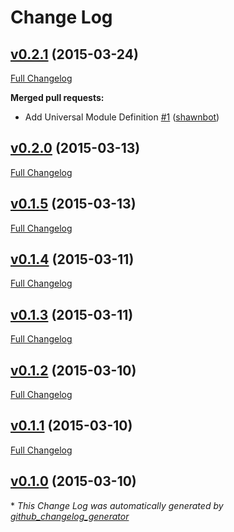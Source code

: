 # Change Log

## [v0.2.1](https://github.com/shawnbot/formdb/tree/v0.2.1) (2015-03-24)

[Full Changelog](https://github.com/shawnbot/formdb/compare/v0.2.0...v0.2.1)

**Merged pull requests:**

- Add Universal Module Definition [\#1](https://github.com/shawnbot/formdb/pull/1) ([shawnbot](https://github.com/shawnbot))

## [v0.2.0](https://github.com/shawnbot/formdb/tree/v0.2.0) (2015-03-13)

[Full Changelog](https://github.com/shawnbot/formdb/compare/v0.1.5...v0.2.0)

## [v0.1.5](https://github.com/shawnbot/formdb/tree/v0.1.5) (2015-03-13)

[Full Changelog](https://github.com/shawnbot/formdb/compare/v0.1.4...v0.1.5)

## [v0.1.4](https://github.com/shawnbot/formdb/tree/v0.1.4) (2015-03-11)

[Full Changelog](https://github.com/shawnbot/formdb/compare/v0.1.3...v0.1.4)

## [v0.1.3](https://github.com/shawnbot/formdb/tree/v0.1.3) (2015-03-11)

[Full Changelog](https://github.com/shawnbot/formdb/compare/v0.1.2...v0.1.3)

## [v0.1.2](https://github.com/shawnbot/formdb/tree/v0.1.2) (2015-03-10)

[Full Changelog](https://github.com/shawnbot/formdb/compare/v0.1.1...v0.1.2)

## [v0.1.1](https://github.com/shawnbot/formdb/tree/v0.1.1) (2015-03-10)

[Full Changelog](https://github.com/shawnbot/formdb/compare/v0.1.0...v0.1.1)

## [v0.1.0](https://github.com/shawnbot/formdb/tree/v0.1.0) (2015-03-10)



\* *This Change Log was automatically generated by [github_changelog_generator](https://github.com/skywinder/Github-Changelog-Generator)*